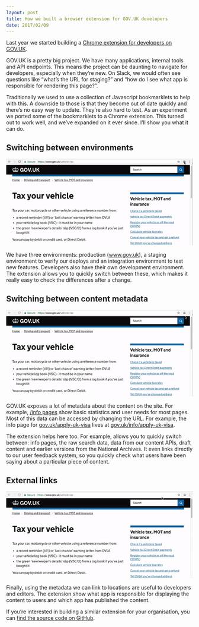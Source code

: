 ```yaml
---
layout: post
title: How we built a browser extension for GOV.UK developers
date: 2017/02/09
---
```


Last year we started building a [Chrome extension for developers on GOV.UK][gh].

GOV.UK is a pretty big project. We have many applications, internal tools and API endpoints. This means the project can be daunting to navigate for developers, especially when they’re new. On Slack, we would often see questions like “what’s the URL for staging?” and “how do I see what app is responsible for rendering this page?”.

Traditionally we used to use a collection of Javascript bookmarklets to help with this. A downside to those is that they become out of date quickly and there’s no easy way to update. They’re also hard to test. As an experiment we ported some of the bookmarklets to a Chrome extension. This turned out to work well, and we’ve expanded on it ever since. I’ll show you what it can do.

## Switching between environments

![](/media/2017-02-05-chrome-extension-1.gif)

We have three environments: production (www.gov.uk), a staging environment to verify our deploys and an integration environment to test new features. Developers also have their own development environment. The extension allows you to quickly switch between these, which makes it really easy to check the differences after a change.

## Switching between content metadata

![](/media/2017-02-05-chrome-extension-2.gif)

GOV.UK exposes a lot of metadata about the content on the site. For example, [/info pages][info] show basic statistics and user needs for most pages. Most of this data can be accessed by changing the URL. For example, the info page for [gov.uk/apply-uk-visa](https://www.gov.uk/apply-uk-visa) lives at [gov.uk/info/apply-uk-visa](https://www.gov.uk/info/apply-uk-visa).

The extension helps here too. For example, allows you to quickly switch between: info pages, the raw search data, data from our content APIs, draft content and earlier versions from the National Archives. It even links directly to our user feedback system, so you quickly check what users have been saying about a particular piece of content.

## External links

![](/media/2017-02-05-chrome-extension-3.gif)

Finally, using the metadata we can link to locations are useful to developers and editors. The extension show what app is responsible for displaying the content to users and which app has published the content.

If you’re interested in building a similar extension for your organisation, you can [find the source code on GitHub][gh].

[info]: https://insidegovuk.blog.gov.uk/2014/10/29/info-pages-publishing-data-about-user-needs-and-metrics/
[gh]: https://github.com/alphagov/govuk-toolkit-chrome
